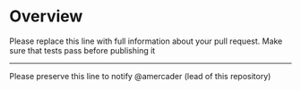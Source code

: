 # Overview

Please replace this line with full information about your pull request. Make sure that tests pass before publishing it

---

Please preserve this line to notify @amercader (lead of this repository)
